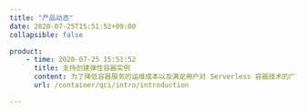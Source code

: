 ```yaml
---
title: "产品动态"
date: 2020-07-25T15:51:52+09:00
collapsible: false

product:
    - time: 2020-07-25 15:51:52
      title: 支持创建弹性容器实例
      content: 为了降低容器服务的运维成本以及满足用户对 Serverless 容器技术的广泛需求，弹性容器实例集成了云平台云服务器，存储以及网络等资源，提供了一套自动化的容器运行环境。
      url: /container/qci/intro/introduction

---
```


<!-- 设置上述参数可生成产品动态页  -->
